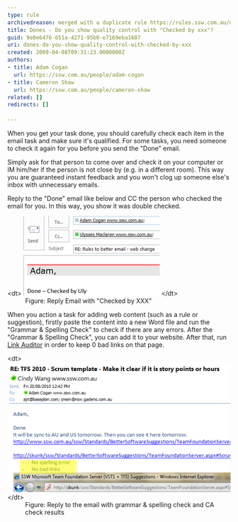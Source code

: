 ```yaml
---
type: rule
archivedreason: merged with a duplicate rule https://rules.ssw.com.au/do-you-know-when-to-do-use-checked-by-xxx
title: Dones - Do you show quality control with "Checked by xxx"?
guid: 9e0e6476-651a-4271-95b0-e7169eba1607
uri: dones-do-you-show-quality-control-with-checked-by-xxx
created: 2009-04-08T09:31:23.0000000Z
authors:
- title: Adam Cogan
  url: https://ssw.com.au/people/adam-cogan
- title: Cameron Shaw
  url: https://ssw.com.au/people/cameron-shaw
related: []
redirects: []

---
```


When you get your task done, you should carefully check each item in the email task and make sure it's qualified. For some tasks, you need someone to check it again for you before you send the "Done" email.  




<!--endintro-->
 Simply ask for that person to come over and check it on your computer or IM him/her if the person is not close by (e.g. in a different room). This way you are guaranteed instant feedback and you won't clog up someone else's inbox with unnecessary emails. 

Reply to the "Done" email like below and CC the person who checked the email for you. In this way, you show it was double checked. <dl class="goodImage">&lt;dt&gt; <img alt="ruleDoneCheckedBy.png" src="ruleDoneCheckedBy.png"> &lt;/dt&gt;<dd>Figure: Reply Email with "Checked by XXX"  </dd></dl>
When you action a task for adding web content (such as a rule or suggestion), firstly paste the content into a new Word file and run the "Grammar & Spelling Check" to check if there are any errors. After the "Grammar & Spelling Check", you can add it to your website. After that, run [Link Auditor](http://sswlinkauditor.com/) in order to keep 0 bad links on that page.

<dl class="goodImage"> &lt;dt&gt; <img src="SpellAndLinkCheck.jpg" alt=""> &lt;/dt&gt;<dd>Figure: Reply to the email with grammar & spelling check and CA check results<br></dd></dl>

